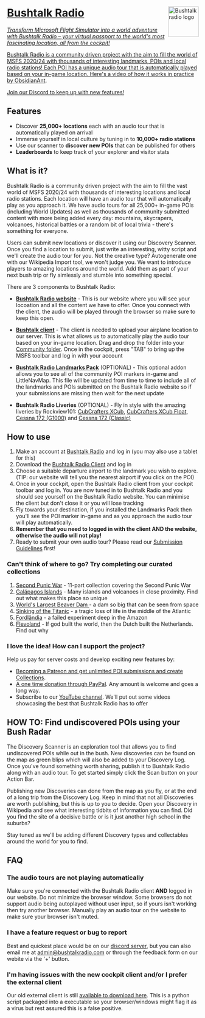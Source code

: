 <a href="https://bushtalkradio.com/">
    <img src="https://bushtalkradio.com/content/images/apple-touch-icon.png" alt="Bushtalk radio logo" title="bushtalkradio-logo" align="right" height="80" />
    
# Bushtalk Radio

_Transform Microsoft Flight Simulator into a world adventure with Bushtalk Radio – your virtual passport to the world's most fascinating location, all from the cockpit!_

Bushtalk Radio is a community driven project with the aim to fill the world of MSFS 2020/24 with thousands of interesting landmarks, POIs and local radio stations! Each POI has a unique audio tour that is automatically played based on your in-game location. Here's [a video of how it works in practice by ObsidianAnt](https://www.youtube.com/watch?v=GMOGyitVrnY).

[Join our Discord to keep up with new features!](https://discord.gg/ZcGgw9mUqA)

## Features

* Discover **25,000+ locations** each with an audio tour that is automatically played on arrival
* Immerse yourself in local culture by tuning in to **10,000+ radio stations**
* Use our scanner to **discover new POIs** that can be published for others 
* **Leaderboards** to keep track of your explorer and visitor stats 

## What is it?

Bushtalk Radio is a community driven project with the aim to fill the vast world of MSFS 2020/24 with thousands of interesting locations and local radio stations. Each location will have an audio tour that will automatically play as you approach it. We have audio tours for all 25,000+ in-game POIs (including World Updates) as well as thousands of community submitted content with more being added every day: mountains, skycrapers, volcanoes, historical battles or a random bit of local trivia - there's something for everyone.

Users can submit new locations or discover it using our Discovery Scanner. Once you find a location to submit, just write an interesting, witty script and we'll create the audio tour for you. Not the creative type? Autogenerate one with our Wikipedia Import tool, we won't judge you. We want to introduce players to amazing locations around the world. Add them as part of your next bush trip or fly aimlessly and stumble into something special.

There are 3 components to Bushtalk Radio:

* **[Bushtalk Radio website](https://www.bushtalkradio.com)** - This is our website where you will see your locoation and all the content we have to offer. Once you connect with the client, the audio will be played through the browser so make sure to keep this open.

* **[Bushtalk client](https://flightsim.to/file/7898/bushtalk-radio-client-audio-tours-from-your-cockpit)** - The client is needed to upload your airplane location to our server. This is what allows us to automatically play the audio tour based on your in-game location. Drag and drop the folder into your [Community folder](https://helpdesk.aerosoft.com/hc/en-gb/articles/5023507568925-How-to-locate-the-Community-folder-in-Microsoft-Flight-Simulator). Once in the cockpit, press "TAB" to bring up the MSFS toolbar and log in with your account

* **[Bushtalk Radio Landmarks Pack](https://flightsim.to/file/7285/bushtalk-radio-world-landmarks-pack)** (OPTIONAL) - This optional addon allows you to see all of the community POI markers in-game and LittleNavMap. This file will be updated from time to time to include all of the landmarks and POIs submitted on the Bushtalk Radio website so if your submissions are missing then wait for the next update

* **Bushtalk Radio Liveries** (OPTIONAL) - Fly in style with the amazing liveries by Rockview101: [CubCrafters XCub](https://flightsim.to/file/15253/cubcrafters-xcub-bushtalk-radio-livery), [CubCrafters XCub Float](https://flightsim.to/file/15916/cubcrafters-xcub-float-bushtalk-radio-livery), [Cessna 172 (G1000)](https://flightsim.to/file/15917/cessna-172-g1000-bushtalk-radio-livery) and [Cessna 172 (Classic)](https://flightsim.to/file/15918/cessna-172-classic-bushtalk-radio-livery)

## How to use

1. Make an account at [Bushtalk Radio](https://www.bushtalkradio.com/login?) and log in (you may also use a tablet for this)
2. Download the [Bushtalk Radio Client](https://flightsim.to/file/7898/bushtalk-radio-client-audio-tours-from-your-cockpit) and log in
4. Choose a suitable departure airport to the landmark you wish to explore. (TIP: our website will tell you the nearest airport if you click on the POI)
5. Once in your cockpit, open the Bushtalk Radio client from your cockpit toolbar and log in. You are now tuned in to Bushtalk Radio and you should see yourself on the Bushtalk Radio website. You can minimise the client but don't close it or you will lose tracking
6. Fly towards your destination, if you installed the Landmarks Pack then you'll see the POI marker in-game and as you approach the audio tour will play automatically.
7. **Remember that you need to logged in with the client AND the website, otherwise the audio will not play!**
8. Ready to submit your own audio tour? Please read our [Submission Guidelines](https://github.com/BushtalkRadio/BushtalkClient/blob/master/SubmissionGuidelines.md) first!

### Can't think of where to go? Try completing our curated collections

1. [Second Punic War](https://bushtalkradio.com/collections/11) - 11-part collection covering the Second Punic War
2. [Galápagos Islands](https://bushtalkradio.com/collections/15) - Many islands and volcanoes in close proximity. Find out what makes this place so unique
3. [World's Largest Beaver Dam ](https://bushtalkradio.com/?landmark=1426) - a dam so big that can be seen from space
4. [Sinking of the Titanic](https://bushtalkradio.com/?landmark=1425) - a tragic loss of life in the middle of the Atlantic
5. [Fordlândia](https://bushtalkradio.com/?landmark=1220) - a failed experiment deep in the Amazon
6. [Flevoland](https://bushtalkradio.com/?landmark=1591) - If god built the world, then the Dutch built the Netherlands. Find out why

### I love the idea! How can I support the project?

Help us pay for server costs and develop exciting new features by: 

- [Becoming a Patreon and get unlimited POI submissions and create Collections](https://www.patreon.com/bushtalkradio).
- [A one time donation through PayPal](https://www.paypal.com/donate?hosted_button_id=PNDL5HN4K4KJN). Any amount is welcome and goes a long way.
- Subscribe to our  [YouTube channel](https://www.youtube.com/channel/UCWV0MK7zQMOyhBG_Dl8l2gQ). We'll put out some videos showcasing the best that Bushtalk Radio has to offer

## HOW TO: Find undiscovered POIs using your Bush Radar

The Discovery Scanner is an exploration tool that allows you to find undiscovered POIs while out in the bush. New discoveries can be found on the map as green blips which will also be added to your Discovery Log. Once you've found something worth sharing, publish it to Bushtalk Radio along with an audio tour. To get started simply click the Scan button on your Action Bar.

Publishing new Discoveries can done from the map as you fly, or at the end of a long trip from the Discovery Log. Keep in mind that not all Discoveries are worth publishing, but this is up to you to decide. Open your Discovery in Wikipedia and see what interesting tidbits of information you can find. Did you find the site of a decisive battle or is it just another high school in the suburbs?

Stay tuned as we'll be adding different Discovery types and collectables around the world for you to find.

## FAQ

### The audio tours are not playing automatically

Make sure you're connected with the Bushtalk Radio client <b>AND</b> logged in our website. Do not minimize the browser window. Some browsers do not support audio being autoplayed without user input, so if yours isn't working then try another browser. Manually play an audio tour on the website to make sure your browser isn't muted.

### I have a feature request or bug to report

Best and quickest place would be on our [discord server](https://discord.gg/ZcGgw9mUqA), but you can also email me at admin@bushtalkradio.com or through the feedback form on our webite via the '+' button.

### I'm having issues with the new cockpit client and/or I prefer the external client

Our old external client is still [available to download here](https://bushtalkradioclient-dist.s3.amazonaws.com/BushtalkExternalClient.zip). This is a python script packaged into a executable so your browser/windows might flag it as a virus but rest assured this is a false positive.
